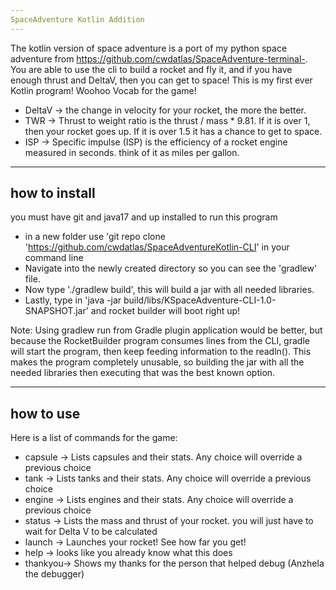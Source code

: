 ```yaml
---
SpaceAdventure Kotlin Addition
---
```

The kotlin version of space adventure is a port of my python space adventure from https://github.com/cwdatlas/SpaceAdventure-terminal-.
You are able to use the cli to build a rocket and fly it, and if you have enough thrust and DeltaV, then you can get to space!
This is my first ever Kotlin program! Woohoo
Vocab for the game!
- DeltaV -> the change in velocity for your rocket, the more the better.
- TWR -> Thrust to weight ratio is the thrust / mass * 9.81. If it is over 1, then your rocket goes up. If it is over 1.5 it has a chance to get to space.
- ISP -> Specific impulse (ISP) is the efficiency of a rocket engine measured in seconds. think of it as miles per gallon.

---
how to install
---
you must have git and java17 and up installed to run this program

- in a new folder use 'git repo clone 'https://github.com/cwdatlas/SpaceAdventureKotlin-CLI' in your command line
- Navigate into the newly created directory so you can see the 'gradlew' file.
- Now type './gradlew build', this will build a jar with all needed libraries.
- Lastly, type in 'java -jar build/libs/KSpaceAdventure-CLI-1.0-SNAPSHOT.jar' and rocket builder will boot right up!

Note: Using gradlew run from Gradle plugin application would be better, but because the RocketBuilder program consumes lines
from the CLI, gradle will start the program, then keep feeding information to the readln(). This makes the program completely
unusable, so building the jar with all the needed libraries then executing that was the best known option.

---
how to use
---
Here is a list of commands for the game:
- capsule -> Lists capsules and their stats. Any choice will override a previous choice
- tank    -> Lists tanks and their stats. Any choice will override a previous choice
- engine  -> Lists engines and their stats. Any choice will override a previous choice
- status  -> Lists the mass and thrust of your rocket. you will just have to wait for Delta V to be calculated
- launch  -> Launches your rocket! See how far you get!
- help    -> looks like you already know what this does
- thankyou-> Shows my thanks for the person that helped debug (Anzhela the debugger)